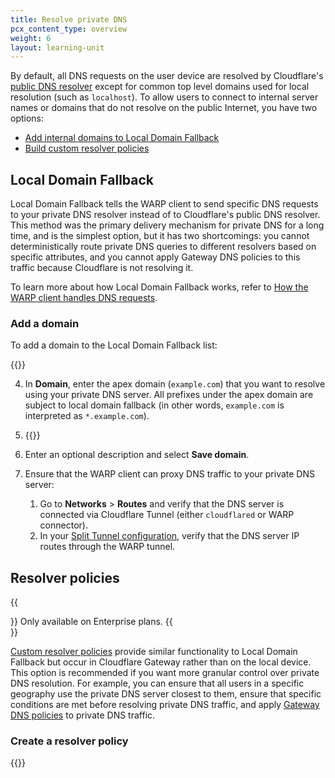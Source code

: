 ```yaml
---
title: Resolve private DNS
pcx_content_type: overview
weight: 6
layout: learning-unit
---
```


By default, all DNS requests on the user device are resolved by Cloudflare's [public DNS resolver](/1.1.1.1/) except for common top level domains used for local resolution (such as `localhost`). To allow users to connect to internal server names or domains that do not resolve on the public Internet, you have two options:

- [Add internal domains to Local Domain Fallback](#local-domain-fallback)
- [Build custom resolver policies](#resolver-policies)

## Local Domain Fallback

Local Domain Fallback tells the WARP client to send specific DNS requests to your private DNS resolver instead of to Cloudflare's public DNS resolver. This method was the primary delivery mechanism for private DNS for a long time, and is the simplest option, but it has two shortcomings: you cannot deterministically route private DNS queries to different resolvers based on specific attributes, and you cannot apply Gateway DNS policies to this traffic because Cloudflare is not resolving it.

To learn more about how Local Domain Fallback works, refer to [How the WARP client handles DNS requests](/cloudflare-one/connections/connect-devices/warp/configure-warp/route-traffic/#how-the-warp-client-handles-dns-requests).

### Add a domain

To add a domain to the Local Domain Fallback list:

{{<render file="warp/_view-local-domains.md" productFolder="cloudflare-one">}}

4. In **Domain**, enter the apex domain (`example.com`) that you want to resolve using your private DNS server. All prefixes under the apex domain are subject to local domain fallback (in other words, `example.com` is interpreted as `*.example.com`).

5. {{<render file="warp/_add-local-domain-ip.md" productFolder="cloudflare-one">}}

6. Enter an optional description and select **Save domain**.

7. Ensure that the WARP client can proxy DNS traffic to your private DNS server:
    1. Go to **Networks** > **Routes** and verify that the DNS server is connected via Cloudflare Tunnel (either `cloudflared` or WARP connector).
    2. In your [Split Tunnel configuration](/learning-paths/replace-vpn/configure-device-agent/split-tunnel-settings/), verify that the DNS server IP routes through the WARP tunnel.

## Resolver policies

{{<Aside type="note">}}
Only available on Enterprise plans.
{{</Aside>}}

[Custom resolver policies](/cloudflare-one/policies/gateway/resolver-policies/) provide similar functionality to Local Domain Fallback but occur in Cloudflare Gateway rather than on the local device. This option is recommended if you want more granular control over private DNS resolution. For example, you can ensure that all users in a specific geography use the private DNS server closest to them, ensure that specific conditions are met before resolving private DNS traffic, and apply [Gateway DNS policies](/cloudflare-one/policies/gateway/dns-policies/) to private DNS traffic.

### Create a resolver policy

{{<render file="gateway/_create-resolver-policy.md" productFolder="cloudflare-one">}}
